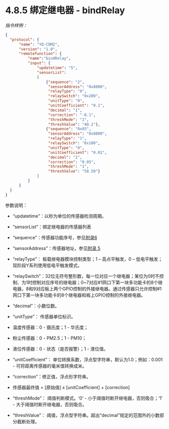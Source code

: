 # 4.8.5    绑定继电器 - bindRelay

*指令样例：*

```json
{
  "protocol": {
      "name": "YQ-COM2",
      "version": "1.0",
      "remotefunction": {
          "name":"bindRelay",
          "input": {
              "updatetime": "5", 
              "sensorList": 
              [
                  {"sequence": "2",
                   "sensorAddress": "0x8000",
                   "relayType": "0",
                   "relaySwitch": "0x200",
                   "unitType": "0",
                   "unitCoefficient": "0.1",
                   "decimal": "1",
                   "correction": "-0.1",
                   "threshMode": "1",
                   "threshValue": "40.2"},
                  {"sequence": "0x03",
                   "sensorAddress": "0x8000",
                   "relayType": "1",
                   "relaySwitch": "0x100",
                   "unitType": "0",
                   "unitCoefficient": "0.01",
                   "decimal": "2",
                   "correction": "0.05",
                   "threshMode": "1",
                   "threshValue": "58.50"}
              ]
          }
      }
  }
}
```

参数说明：

- “updatetime”：以秒为单位的传感器检测周期。

- “sensorList”：绑定继电器的传感器列表

- “sequence”：传感器功能序号，参见[附录6](Appendix6.md)

- “sensorAddress”：传感器地址，参见[附录 5](Appendix5.md)

- “relayType”： 板载继电器模块控制类型；1 – 高点平触发，0 – 低电平触发；现阶段Y系列使用低电平触发模式。

- “relaySwitch”：32位无符号整形数，每一位对应一个继电器；某位为0时不控制、为1时控制对应序号的继电器；0~7对应#1网口下第一块多功能卡的8个继电器，8和9对应板上两个GPIO控制的外接继电器。通过传感器只允许控制#1网口下第一块多功能卡的8个继电器和板上GPIO控制的外接继电器。

- “decimal”：小数位数。

- “unitType”： 传感器单位标识。

- 温度传感器：0 - 摄氏度；1 - 华氏度；

- 粉尘传感器：0 - PM2.5；1 - PM10；

- 液位传感器：0 - 状态（是否报警）；1 - 液位值。

- “unitCoefficient”： 单位转换系数，浮点型字符串，默认为1.0；例如：0.001 - 可将距离传感器的毫米值转换成米。

- “correction”：修正值，浮点形字符串。

- 传感器最终值 = [原始值] x [unitCoefficient] + [correction]

- “threshMode”： 阈值判断模式。‘0’ - 小于阈值时断开继电器，否则吸合；‘1’ - 大于阈值时断开继电器，否则吸合。

- “threshValue”： 阈值，浮点型字符串。超出“decimal”规定的范围外的小数部分截断处理。